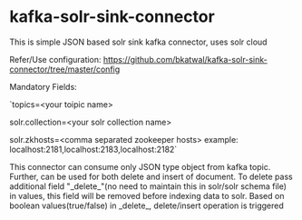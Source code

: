 # kafka-solr-sink-connector
This is simple JSON based solr sink kafka connector, uses solr cloud

Refer/Use configuration: https://github.com/bkatwal/kafka-solr-sink-connector/tree/master/config

Mandatory Fields:

`topics=\<your toipic name\>
  
solr.collection=\<your solr collection name\>
  
solr.zkhosts=\<comma separated zookeeper hosts\>
  example: localhost:2181,localhost:2183,localhost:2182`
  
This connector can consume only JSON type object from kafka topic. Further, can be used for both delete and insert of document. To delete pass additional field "\_delete\_"(no need to maintain this in solr/solr schema file) in values, this field will be removed before indexing data to solr. Based on boolean values(true/false) in \_delete\_, delete/insert operation is triggered
